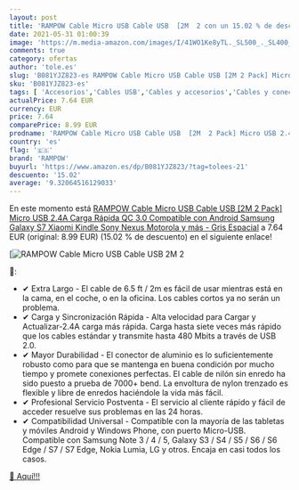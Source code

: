 ```yaml
---
layout: post
title: 'RAMPOW Cable Micro USB Cable USB  [2M  2 con un 15.02 % de descuento'
date: 2021-05-31 01:00:39
image: 'https://m.media-amazon.com/images/I/41WO1Ke8yTL._SL500_._SL400_.jpg'
comments: true
category: ofertas
author: 'tole.es'
slug: 'B081YJZ823-es RAMPOW Cable Micro USB Cable USB [2M 2 Pack] Micro USB...'
sku: 'B081YJZ823-es'
tags: [ 'Accesorios','Cables USB','Cables y accesorios','Cables y conectores','Informática','android','rampow', ]
actualPrice: 7.64 EUR
currency: EUR
price: 7.64
comparePrice: 8.99 EUR
prodname: 'RAMPOW Cable Micro USB Cable USB  [2M  2 Pack] Micro USB 2.4A Carga Rápida QC 3.0 Compatible con Android  Samsung Galaxy S7  Xiaomi  Kindle  Sony  Nexus  Motorola y más - Gris Espacial'
country: 'es'
flag: '🇪🇸'
brand: 'RAMPOW'
buyurl: 'https://www.amazon.es/dp/B081YJZ823/?tag=tolees-21'
descuento: '15.02'
average: '9.32064516129033'
---
```


En este momento está [RAMPOW Cable Micro USB Cable USB  [2M  2 Pack] Micro USB 2.4A Carga Rápida QC 3.0 Compatible con Android  Samsung Galaxy S7  Xiaomi  Kindle  Sony  Nexus  Motorola y más - Gris Espacial](https://www.amazon.es/dp/B081YJZ823/?tag=tolees-21) a 7.64 EUR (original: 8.99 EUR) (15.02 %  de descuento) en el siguiente enlace!

[![RAMPOW Cable Micro USB Cable USB  [2M  2](https://m.media-amazon.com/images/I/41WO1Ke8yTL._SL500_._SL400_.jpg)](https://www.amazon.es/dp/B081YJZ823/?tag=tolees-21)

🔎:

- ✔ Extra Largo - El cable de 6.5 ft / 2m es fácil de usar mientras está en la cama, en el coche, o en la oficina. Los cables cortos ya no serán un problema.
- ✔ Carga y Sincronización Rápida - Alta velocidad para Cargar y Actualizar-2.4A carga más rápida. Carga hasta siete veces más rápido que los cables estándar y transmite hasta 480 Mbits a través de USB 2.0.
- ✔ Mayor Durabilidad - El conector de aluminio es lo suficientemente robusto como para que se mantenga en buena condición por mucho tiempo y promete conexiones perfectas. El cable de nilón sin enredo ha sido puesto a prueba de 7000+ bend. La envoltura de nylon trenzado es flexible y libre de enredos haciéndole la vida más fácil.
- ✔ Profesional Servicio Postventa - El servicio al cliente rápido y fácil de acceder resuelve sus problemas en las 24 horas.
- ✔ Compatibilidad Universal - Compatible con la mayoría de las tabletas y móviles Android y Windows Phone, con puerto Micro-USB. Compatible con Samsung Note 3 / 4 / 5, Galaxy S3 / S4 / S5 / S6 / S6 Edge / S7 / S7 Edge, Nokia Lumia, LG y otros. Encaja en casi todos los casos.

[🛒 Aquí!!!](https://www.amazon.es/dp/B081YJZ823/?tag=tolees-21)
